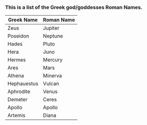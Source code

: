 ### This is a list of the Greek god/goddesses Roman Names.


|**Greek Name**|**Roman Name**|
|----------|----------|
|Zeus|Jupiter|
|Poseidon|Neptune|
|Hades|Pluto|
|Hera|Juno|
|Hermes|Mercury|
|Ares|Mars|
|Athena|Minerva|
|Hephauestus|Vulcan|
|Aphrodite|Venus|
|Demeter|Ceres|
|Apollo|Apollo|
|Artemis|Diana|
